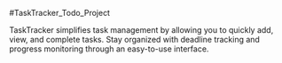 #TaskTracker_Todo_Project 

TaskTracker simplifies task management by allowing you to quickly add, view, and complete tasks. Stay organized with deadline tracking and progress monitoring through an easy-to-use interface.



 
